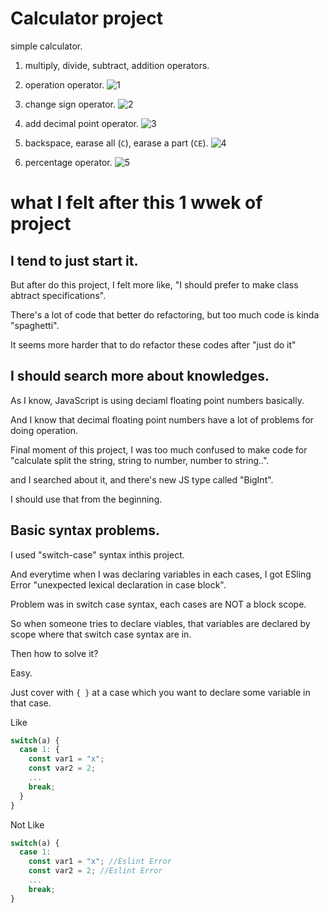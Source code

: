 # Calculator project

simple calculator.

1. multiply, divide, subtract, addition operators.

2. operation operator.
![1](https://github.com/user-attachments/assets/ac136e3a-5c01-41d2-a594-5caa08185857)

3. change sign operator.
![2](https://github.com/user-attachments/assets/4ac80568-9f9b-4a95-882f-7982c8ee78f9)

4. add decimal point operator.
![3](https://github.com/user-attachments/assets/4b89b42a-71c1-4239-91a0-40667e433715)

5. backspace, earase all (`C`), earase a part (`CE`).
   ![4](https://github.com/user-attachments/assets/52be4b88-aef7-47e3-b570-af251e457bbe)

6. percentage operator.
![5](https://github.com/user-attachments/assets/801406f1-b7bf-4374-8e2d-9ba7f127b6c5)




# what I felt after this 1 wwek of project

## I tend to just start it.

But after do this project, I felt more like, "I should prefer to make class abtract specifications".

There's a lot of code that better do refactoring, but too much code is kinda "spaghetti".

It seems more harder that to do refactor these codes after "just do it"

## I should search more about knowledges.

As I know, JavaScript is using deciaml floating point numbers basically.

And I know that decimal floating point numbers have a lot of problems for doing operation.

Final moment of this project, I was too much confused to make code for "calculate split the string, string to number, number to string..".

and I searched about it, and there's new JS type called "BigInt".

I should use that from the beginning.

## Basic syntax problems.

I used "switch-case" syntax inthis project.

And everytime when I was declaring variables in each cases, I got ESling Error "unexpected lexical declaration in case block".

Problem was in switch case syntax, each cases are NOT a block scope.

So when someone tries to declare viables, that variables are declared by scope  where that switch case syntax are in.

Then how to solve it?

Easy.

Just cover with `{ }` at a case which you want to declare some variable in that case.

Like

```js
switch(a) {
  case 1: {
    const var1 = "x";
    const var2 = 2;
    ...
    break;
  }
}
```

Not Like
```js
switch(a) {
  case 1: 
    const var1 = "x"; //Eslint Error
    const var2 = 2; //Eslint Error
    ...
    break;
}
```
